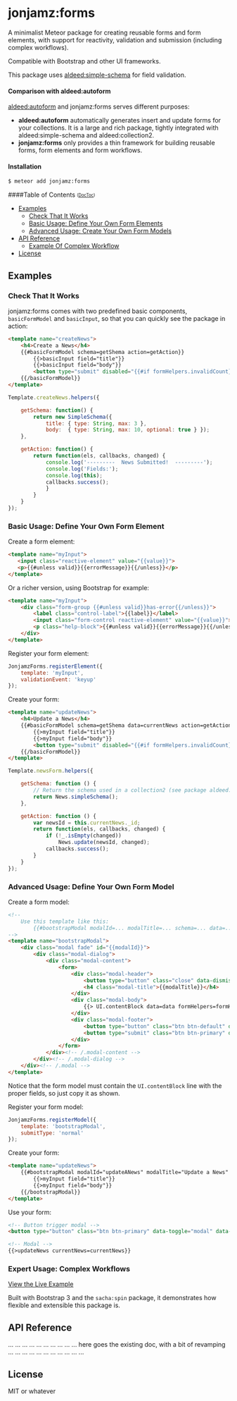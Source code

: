 # jonjamz:forms

A minimalist Meteor package for creating reusable forms and form elements, with support for reactivity, validation and submission (including complex workflows).

Compatible with Bootstrap and other UI frameworks.

This package uses [aldeed:simple-schema](https://github.com/aldeed/meteor-simple-schema) for field validation.

#### Comparison with aldeed:autoform

[aldeed:autoform](https://github.com/aldeed/meteor-autoform) and jonjamz:forms serves different purposes:
- **aldeed:autoform** automatically generates insert and update forms for your collections. It is a large and rich package, tightly integrated with aldeed:simple-schema and aldeed:collection2.
- **jonjamz:forms** only provides a thin framework for building reusable forms, form elements and form workflows.

#### Installation

```sh
$ meteor add jonjamz:forms
```

####Table of Contents <sub><sup>([DocToc](http://doctoc.herokuapp.com/))</sup></sub>

- [Examples](#)
	- [Check That It Works](#)
	- [Basic Usage: Define Your Own Form Elements](#)
	- [Advanced Usage: Create Your Own Form Models](#)
- [API Reference](#)
	- [Example Of Complex Workflow](#)
- [License](#)



## Examples

### Check That It Works

jonjamz:forms comes with two predefined basic components, `basicFormModel` and  `basicInput`, so that you  can quickly see the package in action:

```html
<template name="createNews">
    <h4>Create a News</h4>
    {{#basicFormModel schema=getShema action=getAction}}
        {{>basicInput field="title"}}
        {{>basicInput field="body"}}
        <button type="submit" disabled="{{#if formHelpers.invalidCount}}disabled{{/if}}">Submit</button>
    {{/basicFormModel}}
</template>
```
```javascript
Template.createNews.helpers({

	getSchema: function() {
		return new SimpleSchema({
			title: { type: String, max: 3 }, 
			body:  { type: String, max: 10, optional: true } });
	},

	getAction: function() {
        return function(els, callbacks, changed) {            
            console.log('---------  News Submitted!  ---------');
            console.log('Fields:');
            console.log(this);
            callbacks.success();
            }
		}
	}	
});
```

### Basic Usage: Define Your Own Form Element

Create a form element:

```html
<template name="myInput">
   <input class="reactive-element" value="{{value}}">
   <p>{{#unless valid}}{{errorMessage}}{{/unless}}</p>
</template>
```

Or a richer version, using Bootstrap for example:

```html
<template name="myInput">
    <div class="form-group {{#unless valid}}has-error{{/unless}}">
        <label class="control-label">{{label}}</label>
        <input class="form-control reactive-element" value="{{value}}">
        <p class="help-block">{{#unless valid}}{{errorMessage}}{{/unless}}</p>
    </div>
</template>
```

Register your form element:
```javascript
JonjamzForms.registerElement({
	template: 'myInput',
	validationEvent: 'keyup'
});
```

Create your form:
```html
<template name="updateNews">
    <h4>Update a News</h4>
    {{#basicFormModel schema=getShema data=currentNews action=getAction}}
        {{>myInput field="title"}}
        {{>myInput field="body"}}
        <button type="submit" disabled="{{#if formHelpers.invalidCount}}disabled{{/if}}">Submit</button>
    {{/basicFormModel}}
</template>
```

```javascript
Template.newsForm.helpers({

	getSchema: function () {
		// Return the schema used in a collection2 (see package aldeed:collection2)
		return News.simpleSchema();
	},

	getAction: function () {
		var newsId = this.currentNews._id;    
		return function(els, callbacks, changed) {
            if (!_.isEmpty(changed))
				News.update(newsId, changed);
            callbacks.success();
		}
	}	
});
```


### Advanced Usage: Define Your Own Form Model

Create a form model:
```html
<!-- 
	Use this template like this:
		{{#bootstrapModal modalId=... modalTitle=... schema=... data=... action=...}}
-->
<template name="bootstrapModal">
    <div class="modal fade" id="{{modalId}}">
        <div class="modal-dialog">
            <div class="modal-content">
                <form>
                    <div class="modal-header">
                        <button type="button" class="close" data-dismiss="modal" aria-label="Close"><span aria-hidden="true">&times;</span></button>
                        <h4 class="modal-title">{{modalTitle}}</h4>
                    </div>
                    <div class="modal-body">
                        {{> UI.contentBlock data=data formHelpers=formHelpers}}
                    </div>
                    <div class="modal-footer">
                        <button type="button" class="btn btn-default" data-dismiss="modal">Cancel</button>
                        <button type="submit" class="btn btn-primary" disabled="{{#if invalidCount}}disabled{{/if}}">Save</button>
                    </div>
                </form>
            </div><!-- /.modal-content -->
        </div><!-- /.modal-dialog -->
    </div><!-- /.modal -->
</template>
```
Notice that the form model must contain the `UI.contentBlock` line with the proper fields, so just copy it as shown.

Register your form model:
```javascript
JonjamzForms.registerModel({
    template: 'bootstrapModal',
    submitType: 'normal'
});
```

Create your form:
```html
<template name="updateNews">
    {{#bootstrapModal modalId="updateANews" modalTitle="Update a News" schema=getShema data=currentNews action=getAction}}
        {{>myInput field="title"}}
        {{>myInput field="body"}}
    {{/bootstrapModal}}
</template>
```

Use your form:
```html
<!-- Button trigger modal -->
<button type="button" class="btn btn-primary" data-toggle="modal" data-target="#updateANews">Update</button>

<!-- Modal -->
{{>updateNews currentNews=currentNews}}
```

### Expert Usage: Complex Workflows

[View the Live Example](http://forms-example.meteor.com/)

Built with Bootstrap 3 and the `sacha:spin` package, it demonstrates how flexible and extensible this package is.



## API Reference

...
...
...
...
...
...
...
...
...
... here goes the existing doc, with a bit of revamping ...
...
...
...
...
...
...
...
...
...
...


## License

MIT or whatever
